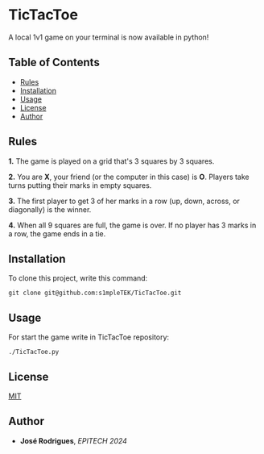 # TicTacToe

A local 1v1 game on your terminal is now available in python!

## Table of Contents

- [Rules](https://github.com/s1mpleTEK/epitech-folder#rules)
- [Installation](https://github.com/s1mpleTEK/epitech-folder#installation)
- [Usage](https://github.com/s1mpleTEK/epietch-folder#usage)
- [License](https://github.com/s1mpleTEK/epietch-folder#license)
- [Author](https://github.com/s1mpleTEK/epitech-folder#author)

## Rules


**1.**  The game is played on a grid that's 3 squares by 3 squares.

**2.**  You are  **X**, your friend (or the computer in this case) is  **O**. Players take turns putting their marks in empty squares.

**3.**  The first player to get 3 of her marks in a row (up, down, across, or diagonally) is the winner.

**4.**  When all 9 squares are full, the game is over. If no player has 3 marks in a row, the game ends in a tie.

## Installation

To clone this project, write this command:
```
git clone git@github.com:s1mpleTEK/TicTacToe.git
```

## Usage

For start the game write in TicTacToe repository:
```
./TicTacToe.py
```

## License

[MIT](https://github.com/s1mpleTEK/epitech-folder/blob/master/LICENSE)

## Author

* **José Rodrigues**, *EPITECH 2024*
